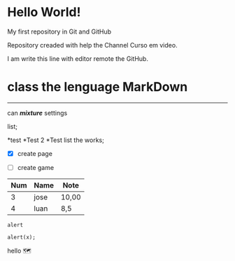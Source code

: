 # Hello World!
 My first repository in Git and GitHub

 Repository creaded with help the Channel Curso em video.
 
 I am write this line with editor remote the GitHub.
# class the lenguage MarkDown
---
can  _**mixture**_ settings

list;

*test
*Test 2
*Test
list the works;

- [x] create page
- [ ] create game 


Num | Name | Note
---|---|---
3 | jose | 10,00
4 | luan | 8,5

 ``alert``
 
 ``` 
 alert(x);
 
 ```
 hello 🗺️ 
 
